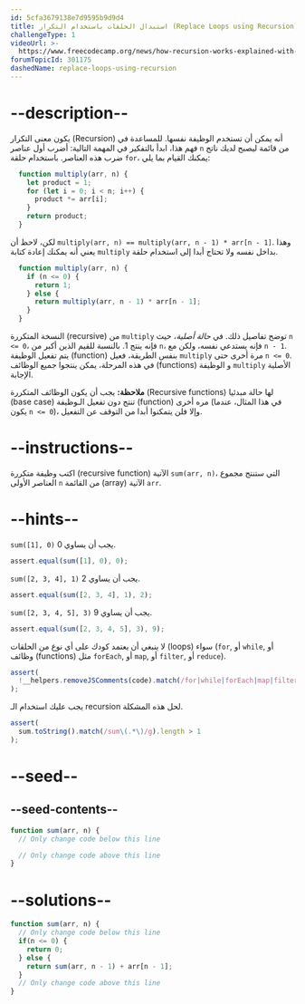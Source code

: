 ```yaml
---
id: 5cfa3679138e7d9595b9d9d4
title: استبدال الحلقات باستخدام التكرار (Replace Loops using Recursion)
challengeType: 1
videoUrl: >-
  https://www.freecodecamp.org/news/how-recursion-works-explained-with-flowcharts-and-a-video-de61f40cb7f9/
forumTopicId: 301175
dashedName: replace-loops-using-recursion
---
```


# --description--

يكون معنى التكرار (Recursion) أنه يمكن أن تستخدم الوظيفة نفسها. للمساعدة في فهم هذا، ابدأ بالتفكير في المهمة التالية: أضرب أول عناصر `n` من قائمة ليصبح لديك ناتج ضرب هذه العناصر. باستخدام حلقة `for`، يمكنك القيام بما يلي:

```js
  function multiply(arr, n) {
    let product = 1;
    for (let i = 0; i < n; i++) {
      product *= arr[i];
    }
    return product;
  }
```

لكن، لاحظ أن `multiply(arr, n) == multiply(arr, n - 1) * arr[n - 1]`. وهذا يعني أنه يمكنك إعادة كتابة `multiply` بداخل نفسه ولا تحتاج أبدا إلى استخدام حلقة.

```js
  function multiply(arr, n) {
    if (n <= 0) {
      return 1;
    } else {
      return multiply(arr, n - 1) * arr[n - 1];
    }
  }
```

النسخة المتكررة (recursive) من `multiply` توضح تفاصيل ذلك. في <dfn>حالة أصلية</dfn>، حيث `n <= 0`، فإنه ينتج 1. بالنسبة للقيم الذين أكبر من `n`، فإنه يستدعي نفسه، ولكن مع `n - 1`. يتم تفعيل الوظيفة (function) بنفس الطريقة، فعيل `multiply` مرة أخرى حتى `n <= 0`. في هذه المرحلة، يمكن ينتجوا جميع الوظائف (functions) و الوظيفة `multiply` الأصلية الإجابة.

**ملاحظة:** يجب أن يكون الوظائف المتكررة (Recursive functions) لها حالة مبدئيا (base case) تنتج دون تفعيل الـوظيفة (function) مره أخرى (في هذا المثال، عندما يكون `n <= 0`)، وإلا فلن يتمكنوا أبدا من التوقف عن التفعيل.

# --instructions--

اكتب وظيفة متكررة (recursive function) الآتية `sum(arr, n)`، التي ستنتج مجموع العناصر الأولى `n` من القائمة (array) الآتية `arr`.

# --hints--

`sum([1], 0)` يجب أن يساوي 0.

```js
assert.equal(sum([1], 0), 0);
```

`sum([2, 3, 4], 1)` يجب أن يساوي 2.

```js
assert.equal(sum([2, 3, 4], 1), 2);
```

`sum([2, 3, 4, 5], 3)` يجب أن يساوي 9.

```js
assert.equal(sum([2, 3, 4, 5], 3), 9);
```

لا ينبغي أن يعتمد كودك على أي نوع من الحلقات (loops) سواء (`for`, أو `while`, أو وظائف (functions) مثل `forEach`, أو `map`, أو `filter`, أو `reduce`).

```js
assert(
  !__helpers.removeJSComments(code).match(/for|while|forEach|map|filter|reduce/g)
);
```

يجب عليك استخدام الـ recursion لحل هذه المشكلة.

```js
assert(
  sum.toString().match(/sum\(.*\)/g).length > 1
);
```

# --seed--

## --seed-contents--

```js
function sum(arr, n) {
  // Only change code below this line

  // Only change code above this line
}
```

# --solutions--

```js
function sum(arr, n) {
  // Only change code below this line
  if(n <= 0) {
    return 0;
  } else {
    return sum(arr, n - 1) + arr[n - 1];
  }
  // Only change code above this line
}
```
